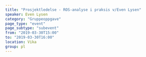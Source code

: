```yaml
---
title: "Prosjektledelse - ROS-analyse i praksis v/Even Lysen"
speaker: Even Lysen
category: "Gruppeoppgave"
page_type: "event"
page_subtype: "subevent"
from: "2019-03-30T15:00"
to: "2019-03-30T16:00"
location: Vika
group: pl
---
```

